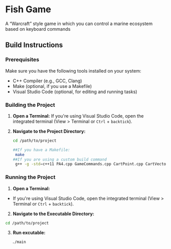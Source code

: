 # Fish Game

A “Warcraft” style game in which you can control a marine ecosystem based on keyboard commands

## Build Instructions

### Prerequisites

Make sure you have the following tools installed on your system:

- C++ Compiler (e.g., GCC, Clang)
- Make (optional, if you use a Makefile)
- Visual Studio Code (optional, for editing and running tasks)

### Building the Project

1. **Open a Terminal:**
    If you're using Visual Studio Code, open the integrated terminal (View > Terminal or `Ctrl` + `backtick`).

2. **Navigate to the Project Directory:**
   ```bash
   cd /path/to/project

   ##If you have a Makefile:
    make
   ##If you are using a custom build command
    g++ -g -std=c++11 PA4.cpp GameCommands.cpp CartPoint.cpp CartVector.cpp Cave.cpp CoralReef.cpp Fish.cpp GameObject.cpp Model.cpp Shark.cpp Sharknado.cpp Tuna.cpp View.cpp -o PA4
    ```

### Running the Project
1. **Open a Terminal:**
- If you're using Visual Studio Code, open the integrated terminal (View > Terminal or `Ctrl` + `backtick`).

2. **Navigate to the Executable Directory:**
```bash
cd /path/to/project
```
   3. **Run excutable:**
```bash
   ./main
```

  